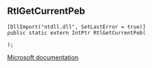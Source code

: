 ## RtlGetCurrentPeb

```
[DllImport("ntdll.dll", SetLastError = true)]
public static extern IntPtr RtlGetCurrentPeb(
   
);
```

[Microsoft documentation](https://docs.microsoft.com/en-us/windows/win32/api/winternl/nf-winternl-rtlgetcurrentpeb)
